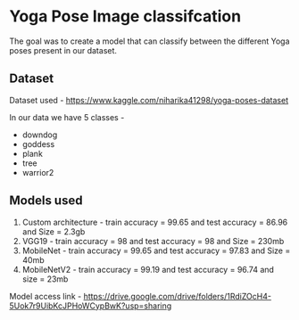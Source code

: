 # Yoga Pose Image classifcation

The goal was to create a model that can classify between the different Yoga poses present in our dataset.

## Dataset

Dataset used - https://www.kaggle.com/niharika41298/yoga-poses-dataset </br>

In our data we have 5 classes - </br>
* downdog
* goddess
* plank
* tree
* warrior2

## Models used
1) Custom architecture  - train accuracy = 99.65 and test accuracy = 86.96 and Size = 2.3gb</br>
2) VGG19 - train accuracy = 98 and test accuracy = 98 and Size = 230mb </br>
3) MobileNet - train accuracy = 99.65 and test accuracy = 97.83 and Size = 40mb
4) MobileNetV2 - train accuracy = 99.19 and test accuracy = 96.74 and size = 23mb


Model access link - https://drive.google.com/drive/folders/1RdiZOcH4-5Uok7r9UibKcJPHoWCypBwK?usp=sharing </br>